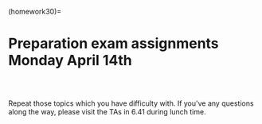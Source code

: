 (homework30)=
# Preparation exam assignments Monday April 14th

```{include} ../../exam_indeterminate.md
```

```{include} ../../exam_continuum.md
```

```{include} ../../buckling.md
```

Repeat those topics which you have difficulty with. If you've any questions along the way, please visit the TAs in 6.41 during lunch time.